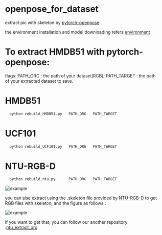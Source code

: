 # openpose_for_dataset

extract pic with skeleton by [pytorch-openpose](https://github.com/Hzzone/pytorch-openpose)

the environment installation and model downloading refers [environment](https://github.com/Hzzone/pytorch-openpose)

# To extract HMDB51 with pytorch-openpose:

flags: PATH_ORG : the path of your dataset(RGB); PATH_TARGET : the path of your extracted dataset to save.

# HMDB51
```python
  python rebuild_HMDB51.py   PATH_ORG   PATH_TARGET
```
# UCF101
```python
  python rebuild_UCF101.py   PATH_ORG   PATH_TARGET
```
# NTU-RGB-D
```python
  python rebuild_ntu.py      PATH_ORG   PATH_TARGET
```
  ![example](https://github.com/JianhaoZhan/pytorch-openpose_for_dataset/blob/main/example.jpg)

  you can alse extract using the .skeleton file provided by [NTU-RGB-D](https://rose1.ntu.edu.sg/dataset/actionRecognition/) to get RGB files with skeleton, and the figure as follows :
  
  ![example](https://github.com/JianhaoZhan/pytorch-openpose_for_dataset/blob/main/others.jpg)

  if you want to get that, you can follow our another repository :[ntu_extract_org](https://github.com/JianhaoZhan/ntu_extract_org)
